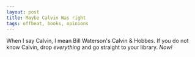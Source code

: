```yaml
---
layout: post
title: Maybe Calvin Was right
tags: offbeat, books, opinions
---
```


When I say Calvin, I mean Bill Waterson's Calvin & Hobbes. If you do not know Calvin, drop *everything* and go straight to your library. *Now!*  
 